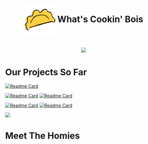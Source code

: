 <h1 align="center"> <img align="center" height="100" src="https://github.com/raviolini/.github/blob/main/ravioli.png"/> What's Cookin' Bois  </h>


<!--trap-->
<a href="https://www.youtube.com/watch?v=dQw4w9WgXcQ"><img src="https://user-images.githubusercontent.com/73097560/115834477-dbab4500-a447-11eb-908a-139a6edaec5c.gif"></a>

# Our Projects So Far

[![Readme Card](https://github-readme-stats.vercel.app/api/pin/?username=raviolini&repo=ravioli&theme=github_dark)](https://github.com/raviolini/ravioli)

[![Readme Card](https://github-readme-stats.vercel.app/api/pin/?username=raviolini&repo=KKM&theme=github_dark)](https://github.com/raviolini/KKM)
[![Readme Card](https://github-readme-stats.vercel.app/api/pin/?username=raviolini&repo=KKM_Backend&theme=github_dark)](https://github.com/raviolini/KKM_Backend)

[![Readme Card](https://github-readme-stats.vercel.app/api/pin/?username=raviolini&repo=ingpo&theme=github_dark)](https://github.com/raviolini/ingpo)
[![Readme Card](https://github-readme-stats.vercel.app/api/pin/?username=raviolini&repo=Dulin&theme=github_dark)](https://github.com/raviolini/Dulin)


<!--trap-->
<a href="https://www.youtube.com/watch?v=dQw4w9WgXcQ"><img src="https://user-images.githubusercontent.com/73097560/115834477-dbab4500-a447-11eb-908a-139a6edaec5c.gif"></a>

# Meet The Homies
